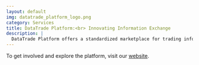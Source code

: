 ```yaml
---
layout: default
img: datatrade_platform_logo.png
category: Services
title: DataTrade Platform:<br> Innovating Information Exchange
description: |
  DataTrade Platform offers a standardized marketplace for trading information, utilizing a bounty-reward system to promote high-quality submissions across various formats, enhancing transparency and trust in AI-driven markets.
---
```


To get involved and explore the platform, visit our [website](http://aierlab.tech).
